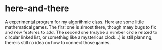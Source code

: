 # here-and-there
A experimental program for my algorithmic class.
Here are some little mathematical games.
The first one is almost there, though many bugs to fix and new features to add.
The second one (maybe a number circle related to circular linked list, or something like a mysterious clock...) is still planning, there is still no idea on how to connect those games.
